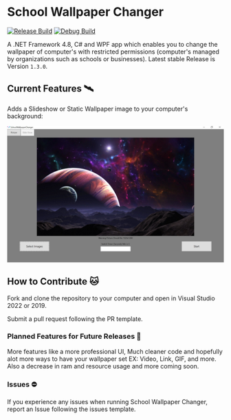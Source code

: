 # School Wallpaper Changer
[![Release Build](https://github.com/awesomegamergame/SchoolWallpaperChanger/actions/workflows/ReleaseBuild.yml/badge.svg)](https://github.com/awesomegamergame/SchoolWallpaperChanger/releases)
[![Debug Build](https://github.com/awesomegamergame/SchoolWallpaperChanger/actions/workflows/DebugBuild.yml/badge.svg)](https://github.com/awesomegamergame/SchoolWallpaperChanger/actions/workflows/DebugBuild.yml)

A .NET Framework 4.8, C# and WPF app which enables you to change the wallpaper of computer's with restricted permissions (computer's managed by organizations such as schools or businesses). Latest stable Release is Version `1.3.0`.


## Current Features 🛰

Adds a Slideshow or Static Wallpaper image to your computer's background:

![DemoImage](.github/ReadMeResources/DemoImage.jpg)


## How to Contribute 🐱

Fork and clone the repository to your computer and open in Visual Studio 2022 or 2019. 

Submit a pull request following the PR template. 

### Planned Features for Future Releases 🚀

More features like a more professional UI, Much cleaner code and hopefully alot more ways to have your wallpaper set EX: Video, Link, GIF, and more. Also a decrease in ram and resource usage and more coming soon.

### Issues ⛔
If you experience any issues when running School Wallpaper Changer, report an Issue following the issues template.
